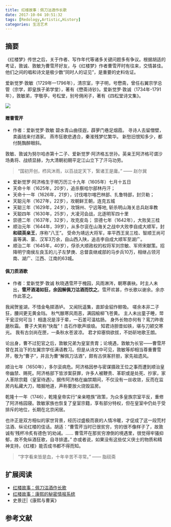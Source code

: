 ```yaml
---
title: 红楼故事：佩刀沽酒作长歌
date: 2017-10-04 10:51:32
tags: [Redology,Artistic,History]
categories: 生活艺术
---
```

## 摘要
《红楼梦》传世之后，关于作者、写作年代等诸多关键问题多有争议。根据胡适的考证，敦诚、敦敏为曹雪芹好友，与《红楼梦》作者曹雪芹时有往来，交情甚佳。他们之间的唱和诗文是极少数“同时人的证见”，是重要的史料佐证。

爱新觉罗·敦敏（1729年—1796年），清宗室，字子明，号懋斋，曾任右翼宗学总管（宗学，即皇族子弟学堂），著有《懋斋诗钞》。爱新觉罗·敦诚（1734年-1791年），敦敏弟，字敬亭，号松堂，别号佣闲子，著有《四松堂诗文集》。

<!--more-->

![](http://riboseyim-qiniu.riboseyim.com/Redology-Nier.jpg)

#### 赠曹雪芹
- 作者：爱新觉罗·敦敏
碧水青山曲径遐，薜萝门巷足烟霞。
寻诗人去留僧壁，卖画钱来付酒家。
燕市狂歌悲遇合，秦淮残梦忆繁华。
新愁旧恨知多少，都付酕醄醉眼斜。

敦敏、敦诚为努尔哈赤第十二子、爱新觉罗·阿济格五世孙。英亲王阿济格可谓沙场勇将、战绩显赫，为大清朝初期平定江山立下了汗马功劳。

>“国初开创，栉风沐雨，以百战定天下，繄诸王是庸。” —— 赵尔巽

- 爱新觉罗·阿济格生于明万历三十九年（1605年）七月十五日
- 天命十年（1625年，20岁），追杀察哈尔部林丹汗；
- 天命十一年（1626年，21岁），讨伐喀尔喀巴林部、扎鲁特部，封贝勒；
- 天聪元年（1627年，22岁），攻朝鲜王朝，连克五城
- 天聪三年（1629年，24岁），攻锦州、宁远等地, 斩杀明山海关总兵赵率教
- 天聪四年（1630年，25岁），大凌河会战，北逐明军四十里
- 崇德二年（1637年，32岁），攻克皮岛； 崇德七年（1642年），大败吴三桂
- 顺治元年（1644年，39岁），从多尔衮在山海关之战中大败李自成大顺军，封**和硕英亲王**，序称“八王”。 受命为靖远大将军，率平西王吴三桂、智顺王尚可喜等满、蒙、汉军3万余，自山西入陕，追击李自成大顺军至湖广。
- 顺治二年（1645年，40岁），俘杀大顺政权的权将军刘宗敏、军师宋献策。招降明宁南侯左良玉的儿子左梦庚、总督袁继咸部的马步兵10万，相继占领河南、湖广、江西、江南的63城。

#### 佩刀质酒歌
- 作者：爱新觉罗·敦诚
秋晓遇雪芹于槐园，风雨淋涔，朝寒袭袂。时主人未出，**雪芹酒渴如狂，余因解佩刀沽酒而饮之**。雪芹欢甚，作长歌以谢余。余亦作此答之。

我闻贺鉴湖，不惜金龟掷酒垆。
又闻阮遥集，直卸金貂作鲸吸。
嗟余本非二子狂，腰间更无黄金珰。
秋气酿寒风雨恶，满园榆柳飞苍黄。
主人未出童子睡，斝干瓮涩何可当！
相逢况是淳于辈，一石差可温枯肠。
身外长物亦何有？鸾刀昨夜磨秋霜。
曹子大笑称“快哉”！击石作歌声琅琅。
知君诗胆昔如铁，堪与刀颖交寒光。
我有古剑尚在匣，一条秋水苍波凉。
君才抑塞倘欲拔，不妨斫地歌王朗。

论出身，曹不过犯官之后，敦敏兄弟为皇室贵胄；论境遇，敦敏为长官——曹雪芹曾在其治下的左翼宗学任满语教习。但是从诗文中可见，敦敏等却相当尊重曹雪芹，敬为“曹子”，并且为曹“解佩刀沽酒”，颇有古侠客肝胆，家先祖遗风。

顺治七年（1650年），多尔衮病危。阿济格因参与密谋摄政王位之事而遭到顺治皇帝幽禁、赐死。阿济格部下皆涉案获罪，许多人被鞭责、革职或是处死、抄家，家人革除宗籍（皇室待遇）。据传阿济格在幽禁期间，不仅没有一丝收敛，反而在监房内私藏大刀，暗掘地道，声称要放火烧毁监房。

乾隆十一年（1746），乾隆皇帝实行“亲亲睦族”政策，为众多皇族宗室平反，重修了阿济格园寝。敦敏家族也恢复了皇室宗籍，享有部分特权，但在皇室中仍处于受排斥的地位，长期在北京闲居。

也许正是双方相似的家世背景，经历过盛极而衰的人情冷暖，才促成了这一段荒村沽酒、纵论红楼的佳话。胡适：“曹雪芹当时已很贫穷，穷的很不像样子了，故敦诚有‘残杯冷炙有德色’的劝诫。…… 曹雪芹在那贫穷潦倒的境遇里，很觉得牢骚抑郁，故不免纵酒狂歌，自寻排遣。”  亦或者说，如果没有这些仗义侠士的物质和精神支持，《红楼》能否成书都不得而知。

>“字字看来皆是血，十年辛苦不寻常。” —— 脂砚斋

## 扩展阅读
- [红楼故事：佩刀沽酒作长歌](https://riboseyim.github.io/2017/10/04/Redology-DunMing/)
- [红楼故事：康熙的秘密情报系统](https://riboseyim.github.io/2018/02/04/Redology-Intelligence/)
- 史景迁|《康熙与曹寅》

## 参考文献

